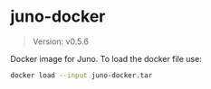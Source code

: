 # juno-docker

> Version: v0.5.6

Docker image for Juno. To load the docker file use:

```bash
docker load --input juno-docker.tar
```
